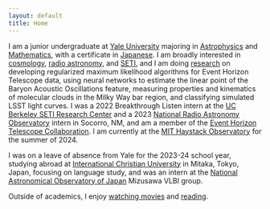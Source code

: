 ```yaml
---
layout: default
title: Home
---
```


I am a junior undergraduate at [Yale University](https://www.yale.edu/) majoring in [Astrophysics](https://astronomy.yale.edu/) and [Mathematics](https://math.yale.edu/), with a certificate in [Japanese](https://eall.yale.edu/). I am broadly interested in [cosmology](/cosmology), [radio astronomy](/radio_astronomy), and [SETI](/seti), and I am doing [research](/research) on developing regularized maximum likelihood algorithms for Event Horizon Telescope data, using neural networks to estimate the linear point of the Baryon Acoustic Oscillations feature, measuring properties and kinematics of molecular clouds in the Milky Way bar region, and classifying simulated LSST light curves. I was a 2022 Breakthrough Listen intern at the [UC Berkeley SETI Research Center](https://seti.berkeley.edu/listen/) and a 2023 [National Radio Astronomy Observatory](https://public.nrao.edu/) intern in Socorro, NM, and am a member of the [Event Horizon Telescope Collaboration](https://eventhorizontelescope.org/). I am currently at the [MIT Haystack Observatory](https://www.haystack.mit.edu/) for the summer of 2024.

I was on a leave of absence from Yale for the 2023-24 school year, studying abroad at [International Christian University](https://www.icu.ac.jp/en/) in Mitaka, Tokyo, Japan, focusing on language study, and was an intern at the [National Astronomical Observatory of Japan](https://www.nao.ac.jp/en/) Mizusawa VLBI group.

Outside of academics, I enjoy [watching movies](https://letterboxd.com/anilipour/) and [reading](https://www.goodreads.com/review/list/35239876-andy?shelf=read).
